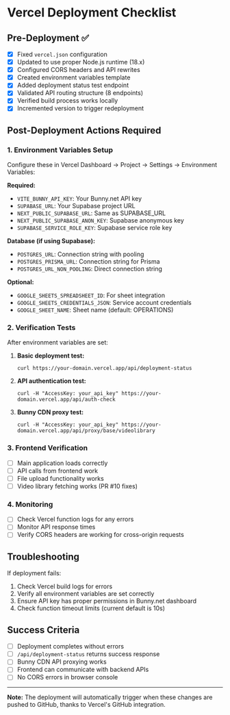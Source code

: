 # Vercel Deployment Checklist

## Pre-Deployment ✅
- [x] Fixed `vercel.json` configuration
- [x] Updated to use proper Node.js runtime (18.x)
- [x] Configured CORS headers and API rewrites
- [x] Created environment variables template
- [x] Added deployment status test endpoint
- [x] Validated API routing structure (8 endpoints)
- [x] Verified build process works locally
- [x] Incremented version to trigger redeployment

## Post-Deployment Actions Required

### 1. Environment Variables Setup
Configure these in Vercel Dashboard → Project → Settings → Environment Variables:

**Required:**
- `VITE_BUNNY_API_KEY`: Your Bunny.net API key
- `SUPABASE_URL`: Your Supabase project URL  
- `NEXT_PUBLIC_SUPABASE_URL`: Same as SUPABASE_URL
- `NEXT_PUBLIC_SUPABASE_ANON_KEY`: Supabase anonymous key
- `SUPABASE_SERVICE_ROLE_KEY`: Supabase service role key

**Database (if using Supabase):**
- `POSTGRES_URL`: Connection string with pooling
- `POSTGRES_PRISMA_URL`: Connection string for Prisma
- `POSTGRES_URL_NON_POOLING`: Direct connection string

**Optional:**
- `GOOGLE_SHEETS_SPREADSHEET_ID`: For sheet integration
- `GOOGLE_SHEETS_CREDENTIALS_JSON`: Service account credentials
- `GOOGLE_SHEET_NAME`: Sheet name (default: OPERATIONS)

### 2. Verification Tests
After environment variables are set:

1. **Basic deployment test:**
   ```
   curl https://your-domain.vercel.app/api/deployment-status
   ```

2. **API authentication test:**
   ```
   curl -H "AccessKey: your_api_key" https://your-domain.vercel.app/api/auth-check
   ```

3. **Bunny CDN proxy test:**
   ```
   curl -H "AccessKey: your_api_key" https://your-domain.vercel.app/api/proxy/base/videolibrary
   ```

### 3. Frontend Verification
- [ ] Main application loads correctly
- [ ] API calls from frontend work
- [ ] File upload functionality works
- [ ] Video library fetching works (PR #10 fixes)

### 4. Monitoring
- [ ] Check Vercel function logs for any errors
- [ ] Monitor API response times
- [ ] Verify CORS headers are working for cross-origin requests

## Troubleshooting

If deployment fails:
1. Check Vercel build logs for errors
2. Verify all environment variables are set correctly
3. Ensure API key has proper permissions in Bunny.net dashboard
4. Check function timeout limits (current default is 10s)

## Success Criteria
- [ ] Deployment completes without errors
- [ ] `/api/deployment-status` returns success response
- [ ] Bunny CDN API proxying works
- [ ] Frontend can communicate with backend APIs
- [ ] No CORS errors in browser console

---

**Note:** The deployment will automatically trigger when these changes are pushed to GitHub, thanks to Vercel's GitHub integration.